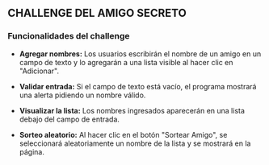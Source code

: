 ## CHALLENGE DEL AMIGO SECRETO  
### Funcionalidades del challenge    

- <strong> Agregar nombres:</strong> Los usuarios escribirán el nombre de un amigo en un campo de texto y lo agregarán a una lista visible al hacer clic en "Adicionar".

- <strong> Validar entrada:</strong> Si el campo de texto está vacío, el programa mostrará una alerta pidiendo un nombre válido.

- <strong> Visualizar la lista:</strong> Los nombres ingresados aparecerán en una lista debajo del campo de entrada.

- <strong> Sorteo aleatorio:</strong> Al hacer clic en el botón "Sortear Amigo", se seleccionará aleatoriamente un nombre de la lista y se mostrará en la página.

